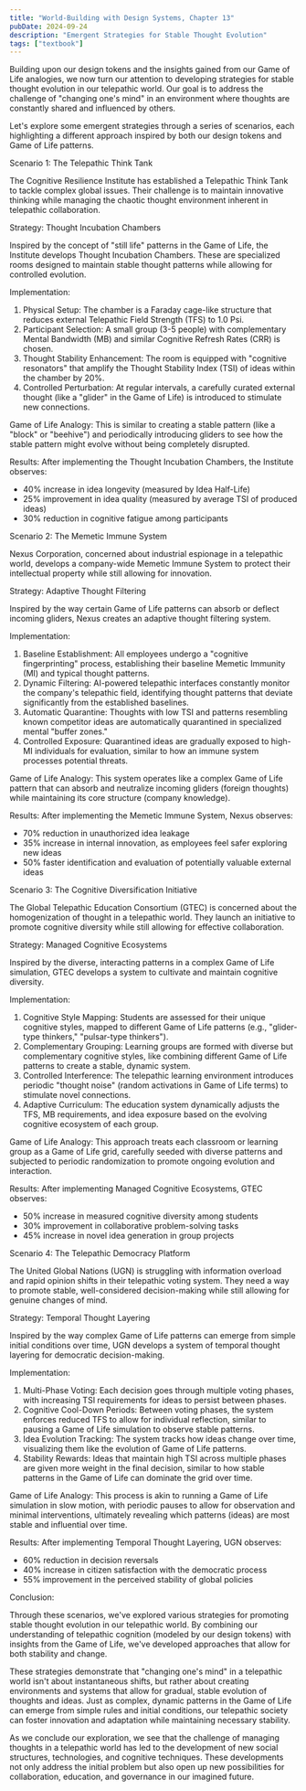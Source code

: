 ```yaml
---
title: "World-Building with Design Systems, Chapter 13"
pubDate: 2024-09-24
description: "Emergent Strategies for Stable Thought Evolution"
tags: ["textbook"]
---
```


Building upon our design tokens and the insights gained from our Game of Life analogies, we now turn our attention to developing strategies for stable thought evolution in our telepathic world. Our goal is to address the challenge of "changing one's mind" in an environment where thoughts are constantly shared and influenced by others.

Let's explore some emergent strategies through a series of scenarios, each highlighting a different approach inspired by both our design tokens and Game of Life patterns.

Scenario 1: The Telepathic Think Tank

The Cognitive Resilience Institute has established a Telepathic Think Tank to tackle complex global issues. Their challenge is to maintain innovative thinking while managing the chaotic thought environment inherent in telepathic collaboration.

Strategy: Thought Incubation Chambers

Inspired by the concept of "still life" patterns in the Game of Life, the Institute develops Thought Incubation Chambers. These are specialized rooms designed to maintain stable thought patterns while allowing for controlled evolution.

Implementation:
1. Physical Setup: The chamber is a Faraday cage-like structure that reduces external Telepathic Field Strength (TFS) to 1.0 Psi.
2. Participant Selection: A small group (3-5 people) with complementary Mental Bandwidth (MB) and similar Cognitive Refresh Rates (CRR) is chosen.
3. Thought Stability Enhancement: The room is equipped with "cognitive resonators" that amplify the Thought Stability Index (TSI) of ideas within the chamber by 20%.
4. Controlled Perturbation: At regular intervals, a carefully curated external thought (like a "glider" in the Game of Life) is introduced to stimulate new connections.

Game of Life Analogy: This is similar to creating a stable pattern (like a "block" or "beehive") and periodically introducing gliders to see how the stable pattern might evolve without being completely disrupted.

Results:
After implementing the Thought Incubation Chambers, the Institute observes:
- 40% increase in idea longevity (measured by Idea Half-Life)
- 25% improvement in idea quality (measured by average TSI of produced ideas)
- 30% reduction in cognitive fatigue among participants

Scenario 2: The Memetic Immune System

Nexus Corporation, concerned about industrial espionage in a telepathic world, develops a company-wide Memetic Immune System to protect their intellectual property while still allowing for innovation.

Strategy: Adaptive Thought Filtering

Inspired by the way certain Game of Life patterns can absorb or deflect incoming gliders, Nexus creates an adaptive thought filtering system.

Implementation:
1. Baseline Establishment: All employees undergo a "cognitive fingerprinting" process, establishing their baseline Memetic Immunity (MI) and typical thought patterns.
2. Dynamic Filtering: AI-powered telepathic interfaces constantly monitor the company's telepathic field, identifying thought patterns that deviate significantly from the established baselines.
3. Automatic Quarantine: Thoughts with low TSI and patterns resembling known competitor ideas are automatically quarantined in specialized mental "buffer zones."
4. Controlled Exposure: Quarantined ideas are gradually exposed to high-MI individuals for evaluation, similar to how an immune system processes potential threats.

Game of Life Analogy: This system operates like a complex Game of Life pattern that can absorb and neutralize incoming gliders (foreign thoughts) while maintaining its core structure (company knowledge).

Results:
After implementing the Memetic Immune System, Nexus observes:
- 70% reduction in unauthorized idea leakage
- 35% increase in internal innovation, as employees feel safer exploring new ideas
- 50% faster identification and evaluation of potentially valuable external ideas

Scenario 3: The Cognitive Diversification Initiative

The Global Telepathic Education Consortium (GTEC) is concerned about the homogenization of thought in a telepathic world. They launch an initiative to promote cognitive diversity while still allowing for effective collaboration.

Strategy: Managed Cognitive Ecosystems

Inspired by the diverse, interacting patterns in a complex Game of Life simulation, GTEC develops a system to cultivate and maintain cognitive diversity.

Implementation:
1. Cognitive Style Mapping: Students are assessed for their unique cognitive styles, mapped to different Game of Life patterns (e.g., "glider-type thinkers," "pulsar-type thinkers").
2. Complementary Grouping: Learning groups are formed with diverse but complementary cognitive styles, like combining different Game of Life patterns to create a stable, dynamic system.
3. Controlled Interference: The telepathic learning environment introduces periodic "thought noise" (random activations in Game of Life terms) to stimulate novel connections.
4. Adaptive Curriculum: The education system dynamically adjusts the TFS, MB requirements, and idea exposure based on the evolving cognitive ecosystem of each group.

Game of Life Analogy: This approach treats each classroom or learning group as a Game of Life grid, carefully seeded with diverse patterns and subjected to periodic randomization to promote ongoing evolution and interaction.

Results:
After implementing Managed Cognitive Ecosystems, GTEC observes:
- 50% increase in measured cognitive diversity among students
- 30% improvement in collaborative problem-solving tasks
- 45% increase in novel idea generation in group projects

Scenario 4: The Telepathic Democracy Platform

The United Global Nations (UGN) is struggling with information overload and rapid opinion shifts in their telepathic voting system. They need a way to promote stable, well-considered decision-making while still allowing for genuine changes of mind.

Strategy: Temporal Thought Layering

Inspired by the way complex Game of Life patterns can emerge from simple initial conditions over time, UGN develops a system of temporal thought layering for democratic decision-making.

Implementation:
1. Multi-Phase Voting: Each decision goes through multiple voting phases, with increasing TSI requirements for ideas to persist between phases.
2. Cognitive Cool-Down Periods: Between voting phases, the system enforces reduced TFS to allow for individual reflection, similar to pausing a Game of Life simulation to observe stable patterns.
3. Idea Evolution Tracking: The system tracks how ideas change over time, visualizing them like the evolution of Game of Life patterns.
4. Stability Rewards: Ideas that maintain high TSI across multiple phases are given more weight in the final decision, similar to how stable patterns in the Game of Life can dominate the grid over time.

Game of Life Analogy: This process is akin to running a Game of Life simulation in slow motion, with periodic pauses to allow for observation and minimal interventions, ultimately revealing which patterns (ideas) are most stable and influential over time.

Results:
After implementing Temporal Thought Layering, UGN observes:
- 60% reduction in decision reversals
- 40% increase in citizen satisfaction with the democratic process
- 55% improvement in the perceived stability of global policies

Conclusion:

Through these scenarios, we've explored various strategies for promoting stable thought evolution in our telepathic world. By combining our understanding of telepathic cognition (modeled by our design tokens) with insights from the Game of Life, we've developed approaches that allow for both stability and change.

These strategies demonstrate that "changing one's mind" in a telepathic world isn't about instantaneous shifts, but rather about creating environments and systems that allow for gradual, stable evolution of thoughts and ideas. Just as complex, dynamic patterns in the Game of Life can emerge from simple rules and initial conditions, our telepathic society can foster innovation and adaptation while maintaining necessary stability.

As we conclude our exploration, we see that the challenge of managing thoughts in a telepathic world has led to the development of new social structures, technologies, and cognitive techniques. These developments not only address the initial problem but also open up new possibilities for collaboration, education, and governance in our imagined future.